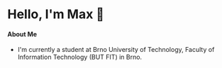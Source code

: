 # Hello, I'm Max 👋
#### About Me
-  I'm currently a student at Brno University of Technology, Faculty of Information Technology (BUT FIT) in Brno.


